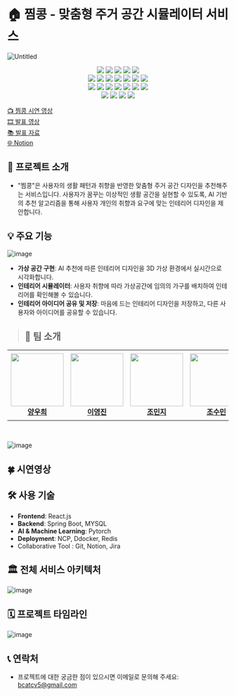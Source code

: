 # 🏠 찜콩 - 맞춤형 주거 공간 시뮬레이터 서비스
![Untitled](https://prod-files-secure.s3.us-west-2.amazonaws.com/83380311-3019-4d02-a874-22079efc414e/cc2807de-8ecd-4ef1-ae76-eef4327f2675/Untitled.png)
<p align="center">

  <!--프론트앤드 관련 태그-->
  <img src="https://img.shields.io/badge/Svelte-FF3E00?style=for-the-badge&logo=Svelte&logoColor=black">  
  <img src="https://img.shields.io/badge/npm-CB3837?style=for-the-badge&logo=npm&logoColor=black">
  <img src="https://img.shields.io/badge/Vite-646CFF?style=for-the-badge&logo=Vite&logoColor=black">  
  <img src="https://img.shields.io/badge/HTML-E34F26?style=for-the-badge&logo=HTML5&logoColor=black">  
  <img src="https://img.shields.io/badge/CSS-1572B6?style=for-the-badge&logo=CSS3&logoColor=black"><br>
  
  <!--백앤드, 배포 관련 태그-->
  <img src="https://img.shields.io/badge/Python-3776AB?style=for-the-badge&logo=Python&logoColor=black">  
  <img src="https://img.shields.io/badge/FastAPI-009688?style=for-the-badge&logo=FastAPI&logoColor=black">  
  <img src="https://img.shields.io/badge/Poetry-60A5FA?style=for-the-badge&logo=Poetry&logoColor=black">  
  <img src="https://img.shields.io/badge/Google Cloud-4285F4?style=for-the-badge&logo=Google Cloud&logoColor=black">  
  <img src="https://img.shields.io/badge/Ubuntu-013243?style=for-the-badge&logo=Ubuntu&logoColor=white">
  <img src="https://img.shields.io/badge/Docker-2496ED?style=for-the-badge&logo=Docker&logoColor=black">
  <img src="https://img.shields.io/badge/MySQL-4479A1?style=for-the-badge&logo=MySQL&logoColor=black"><br>
  
  <!--모델 관련 태그-->
  <img src="https://img.shields.io/badge/PyTorch-EE4C2C?style=for-the-badge&logo=PyTorch&logoColor=black">  
  <img src="https://img.shields.io/badge/pandas-150458?style=for-the-badge&logo=pandas&logoColor=white">  
  <img src="https://img.shields.io/badge/NumPy-E95420?style=for-the-badge&logo=NumPy&logoColor=black">  
  <img src="https://img.shields.io/badge/Scikit learn-F7931E?style=for-the-badge&logo=scikitlearn&logoColor=white">  
  <img src="https://img.shields.io/badge/TensorFlow-FF6F00?style=for-the-badge&logo=TensorFlow&logoColor=black">  
  <img src="https://img.shields.io/badge/W&B-FFBE00?style=for-the-badge&logo=WeightsandBiases&logoColor=white">  
  <img src="https://img.shields.io/badge/Keras-D00000?style=for-the-badge&logo=Keras&logoColor=black"><br>
  
  <!--데이터 관련 태그-->
  <img src="https://img.shields.io/badge/Plotly-3F4F75?style=for-the-badge&logo=Plotly&logoColor=black">  
  <img src="https://img.shields.io/badge/Selenium-43B02A?style=for-the-badge&logo=Selenium&logoColor=black">  
  <img src="https://img.shields.io/badge/OpenCV-5C3EE8?style=for-the-badge&logo=OpenCV&logoColor=black">
  <img src="https://img.shields.io/badge/YOLO-00FFFF?style=for-the-badge&logo=YOLO&logoColor=black"><br>
</p>

[:tv: 찜콩 시연 영상](https://)  
[:film_strip: 발표 영상](https://)  
[:books: 발표 자료](https://)<br>
[🌐 Notion]()

## 🌈 프로젝트 소개
- "찜콩"은 사용자의 생활 패턴과 취향을 반영한 맞춤형 주거 공간 디자인을 추천해주는 서비스입니다. 사용자가 꿈꾸는 이상적인 생활 공간을 실현할 수 있도록, AI 기반의 추천 알고리즘을 통해 사용자 개인의 취향과 요구에 맞는 인테리어 디자인을 제안합니다.

## 💡 주요 기능
![image](https://github.com/boostcampaitech6/level2-3-cv-finalproject-cv-05/assets/68053155/05522555-49d0-4012-9e92-6ed59e64ba56)
- **가상 공간 구현**: AI 추천에 따른 인테리어 디자인을 3D 가상 환경에서 실시간으로 시각화합니다.
- **인테리어 시뮬레이터**: 사용자 취향에 따라 가상공간에 임의의 가구를 배치하여 인테리어를 확인해볼 수 있습니다.
- **인테리어 아이디어 공유 및 저장**: 마음에 드는 인테리어 디자인을 저장하고, 다른 사용자와 아이디어를 공유할 수 있습니다.

> ## 👥 팀 소개
<table>
    <tr height="160px">
        <td align="center" width="150px">
            <a href="https://github.com/woohee-yang"><img height="120px" width="120px" src="https://github.com/boostcampaitech6/level2-objectdetection-cv-05/assets/78292486/a1e74529-0abf-4d80-9716-4e8ae5ec8e72"/></a>
            <br/>
            <a href="https://github.com/woohee-yang"><strong>양우희</strong></a>
            <br />
        </td>
        <td align="center" width="150px">
            <a href="https://github.com/jinida"><img height="120px" width="120px" src="https://github.com/boostcampaitech6/level2-objectdetection-cv-05/assets/78292486/28955c1d-fa4e-46b1-9d70-f98eb54109b2"/></a>
            <br />
            <a href="https://github.com/jinida"><strong>이영진</strong></a>
            <br />
        </td>
        <td align="center" width="150px">
            <a href="https://github.com/cmj5064"><img height="120px" width="120px" src="https://github.com/boostcampaitech6/level2-objectdetection-cv-05/assets/78292486/6388976d-d0bd-4ba6-bae8-6c7e6c5b3352"></a>
            <br/>
            <a href="https://github.com/cmj5064"><strong>조민지</strong></a>
            <br />
        </td>
        <td align="center" width="150px">
            <a href="https://github.com/ccsum19"><img height="120px" width="120px" src="https://github.com/boostcampaitech6/level2-objectdetection-cv-05/assets/78292486/9ad5ecc3-e5be-4738-99c2-cc6e7f3931cb"/></a>
            <br/>
            <a href="https://github.com/ccsum19"><strong>조수민</strong></a>
            <br />
        </td>
        <td align="center" width="150px">
            <a href="https://github.com/hee000"><img height="120px" width="120px" src="https://github.com/boostcampaitech6/level2-objectdetection-cv-05/assets/78292486/cde48fcd-8099-472b-9877-b2644954ec68"/></a>
            <br />
            <a href="https://github.com/hee000"><strong>조창희</strong></a>
            <br />
        </td>
        <td align="center" width="150px">
              <a href="https://github.com/SangBeom-Hahn"><img height="120px" width="120px" src="https://github.com/boostcampaitech6/level2-objectdetection-cv-05/assets/78292486/1f7ed5a5-5e0f-46e4-85c6-31b9767dce41"/></a>
              <br />
              <a href="https://github.com/SangBeom-Hahn"><strong>한상범</strong></a>
              <br />
          </td>
    </tr>
</table>
<br/>

![image](https://github.com/boostcampaitech6/level2-3-cv-finalproject-cv-05/assets/68053155/81bafd11-dddf-403f-a85b-6f1e12c988fe)

## 🍀 시연영상

## 🛠 사용 기술
- **Frontend**: React.js
- **Backend**: Spring Boot, MYSQL
- **AI & Machine Learning**: Pytorch
- **Deployment**: NCP, Ddocker, Redis
- Collaborative Tool : Git, Notion, Jira

## 🏛️ 전체 서비스 아키텍처
![image](https://github.com/boostcampaitech6/level2-3-cv-finalproject-cv-05/assets/68053155/20c0cee9-6e56-4194-ba0b-66fcf0efbf1e)

## 🗓️ 프로젝트 타임라인
![image](https://github.com/boostcampaitech6/level2-3-cv-finalproject-cv-05/assets/68053155/8dea7fb9-c165-454e-a4ca-47f92c392956)

## 📞 연락처
- 프로젝트에 대한 궁금한 점이 있으시면 이메일로 문의해 주세요: bcatcv5@gmail.com
